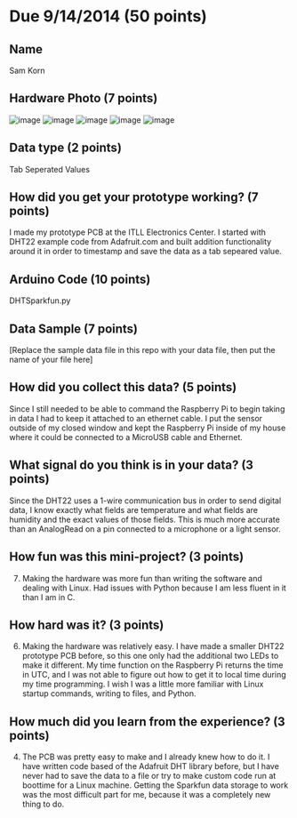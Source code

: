 # Due 9/14/2014  (50 points)


## Name
Sam Korn

## Hardware Photo (7 points)
![image](LoggerPCB.png)
![image](LoggerSchematic.png)
![image](LoggerWorld1.jpg)
![image](LoggerWorld2.jpg)
![image](LoggerWorld3.jpg)


## Data type (2 points) 
Tab Seperated Values

## How did you get your prototype working? (7 points)
I made my prototype PCB at the ITLL Electronics Center. I started with DHT22 example code from Adafruit.com and built addition functionality around it in order to timestamp and save the data as a tab sepeared value.

## Arduino Code (10 points)
DHTSparkfun.py

## Data Sample (7 points)
[Replace the sample data file in this repo with your data file, then put the name of your file here]

## How did you collect this data? (5 points)
Since I still needed to be able to command the Raspberry Pi to begin taking in data I had to keep it attached to an ethernet cable. I put the sensor outside of my closed window and kept the Raspberry Pi inside of my house where it could be connected to a MicroUSB cable and Ethernet.

## What signal do you think is in your data? (3 points)
Since the DHT22 uses a 1-wire communication bus in order to send digital data, I know exactly what fields are temperature and what fields are humidity and the exact values of those fields. This is much more accurate than an AnalogRead on a pin connected to a microphone or a light sensor.

## How fun was this mini-project? (3 points)
7. Making the hardware was more fun than writing the software and dealing with Linux. Had issues with Python because I am less fluent in it than I am in C. 

## How hard was it? (3 points)
6. Making the hardware was relatively easy. I have made a smaller DHT22 prototype PCB before, so this one only had the additional two LEDs to make it different. My time function on the Raspberry Pi returns the time in UTC, and I was not able to figure out how to get it to local time during my time programming. I wish I was a little more familiar with Linux startup commands, writing to files, and Python.

## How much did you learn from the experience? (3 points)
4. The PCB was pretty easy to make and I already knew how to do it. I have written code based of the Adafruit DHT library before, but I have never had to save the data to a file or try to make custom code run at boottime for a Linux machine. Getting the Sparkfun data storage to work was the most difficult part for me, because it was a completely new thing to do.
